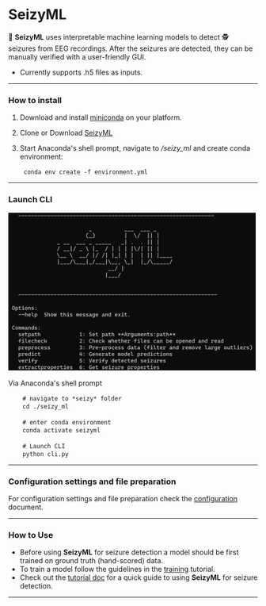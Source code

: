 # SeizyML
:snake: **SeizyML** uses interpretable machine learning models to detect :detective: seizures from EEG recordings.
After the seizures are detected, they can be manually verified with a user-friendly GUI.

- Currently supports .h5 files as inputs.

---

### How to install
1) Download and install [miniconda](https://repo.anaconda.com/miniconda/) on your platform.
2) Clone or Download [SeizyML](https://github.com/neurosimata/seizy_ml/)
3) Start Anaconda's shell prompt, navigate to */seizy_ml* and create conda environment:

        conda env create -f environment.yml
        
---

### Launch CLI
<img src="docs/cli.png" width="500">

Via Anaconda's shell prompt

        # navigate to *seizy* folder
        cd ./seizy_ml
        
        # enter conda environment
        conda activate seizyml

        # Launch CLI
        python cli.py

---  

### Configuration settings and file preparation
For configuration settings and file preparation check the [configuration](docs/configuration.md) document.

---
        
### How to Use
- Before using **SeizyML** for seizure detection a model should be first trained on ground truth (hand-scored) data.
- To train a model follow the guidelines in the [training](docs/training.md) tutorial.
- Check out the [tutorial doc](docs/tutorial.md) for a quick guide to using **SeizyML** for seizure detection.

---
